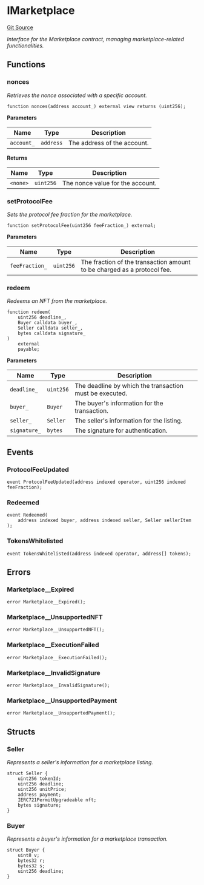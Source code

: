 # IMarketplace
[Git Source](https://github.com/ContractLabs/foundry-bountykinds-contract/blob/67e6855d3beabdf242cc0b51d9e53b087a5235b9/src/interfaces/IMarketplace.sol)

*Interface for the Marketplace contract, managing marketplace-related
functionalities.*


## Functions
### nonces

*Retrieves the nonce associated with a specific account.*


```solidity
function nonces(address account_) external view returns (uint256);
```
**Parameters**

|Name|Type|Description|
|----|----|-----------|
|`account_`|`address`|The address of the account.|

**Returns**

|Name|Type|Description|
|----|----|-----------|
|`<none>`|`uint256`|The nonce value for the account.|


### setProtocolFee

*Sets the protocol fee fraction for the marketplace.*


```solidity
function setProtocolFee(uint256 feeFraction_) external;
```
**Parameters**

|Name|Type|Description|
|----|----|-----------|
|`feeFraction_`|`uint256`|The fraction of the transaction amount to be charged as a protocol fee.|


### redeem

*Redeems an NFT from the marketplace.*


```solidity
function redeem(
    uint256 deadline_,
    Buyer calldata buyer_,
    Seller calldata seller_,
    bytes calldata signature_
)
    external
    payable;
```
**Parameters**

|Name|Type|Description|
|----|----|-----------|
|`deadline_`|`uint256`|The deadline by which the transaction must be executed.|
|`buyer_`|`Buyer`|The buyer's information for the transaction.|
|`seller_`|`Seller`|The seller's information for the listing.|
|`signature_`|`bytes`|The signature for authentication.|


## Events
### ProtocolFeeUpdated

```solidity
event ProtocolFeeUpdated(address indexed operator, uint256 indexed feeFraction);
```

### Redeemed

```solidity
event Redeemed(
    address indexed buyer, address indexed seller, Seller sellerItem
);
```

### TokensWhitelisted

```solidity
event TokensWhitelisted(address indexed operator, address[] tokens);
```

## Errors
### Marketplace__Expired

```solidity
error Marketplace__Expired();
```

### Marketplace__UnsupportedNFT

```solidity
error Marketplace__UnsupportedNFT();
```

### Marketplace__ExecutionFailed

```solidity
error Marketplace__ExecutionFailed();
```

### Marketplace__InvalidSignature

```solidity
error Marketplace__InvalidSignature();
```

### Marketplace__UnsupportedPayment

```solidity
error Marketplace__UnsupportedPayment();
```

## Structs
### Seller
*Represents a seller's information for a marketplace listing.*


```solidity
struct Seller {
    uint256 tokenId;
    uint256 deadline;
    uint256 unitPrice;
    address payment;
    IERC721PermitUpgradeable nft;
    bytes signature;
}
```

### Buyer
*Represents a buyer's information for a marketplace transaction.*


```solidity
struct Buyer {
    uint8 v;
    bytes32 r;
    bytes32 s;
    uint256 deadline;
}
```

